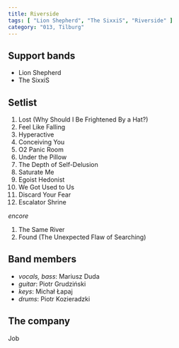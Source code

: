 ```yaml
---
title: Riverside
tags: [ "Lion Shepherd", "The SixxiS", "Riverside" ]
category: "013, Tilburg"
---
```

Support bands
-------------
* Lion Shepherd
* The SixxiS

Setlist
-------
1. Lost (Why Should I Be Frightened By a Hat?)
1. Feel Like Falling
1. Hyperactive
1. Conceiving You
1. O2 Panic Room
1. Under the Pillow
1. The Depth of Self-Delusion
1. Saturate Me
1. Egoist Hedonist
1. We Got Used to Us
1. Discard Your Fear
1. Escalator Shrine

_encore_

1. The Same River
1. Found (The Unexpected Flaw of Searching)

Band members
------------
* _vocals, bass_: Mariusz Duda
* _guitar_: Piotr Grudziński
* _keys_: Michał Łapaj
* _drums_: Piotr Kozieradzki

The company
-----------
Job
